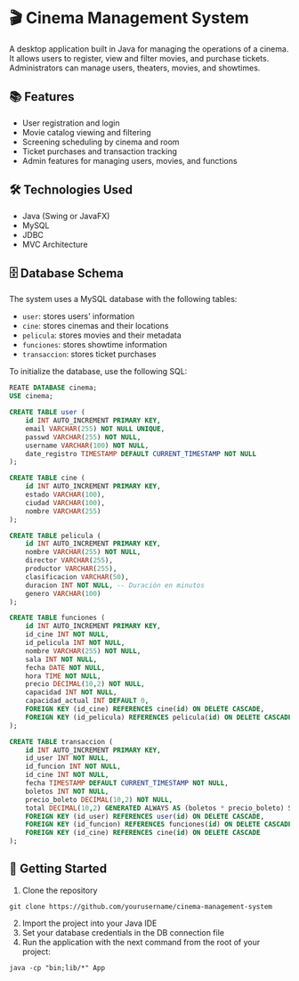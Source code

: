 # 🎬 Cinema Management System

A desktop application built in Java for managing the operations of a cinema. It allows users to register, view and filter movies, and purchase tickets. Administrators can manage users, theaters, movies, and showtimes.

## 📚 Features

- User registration and login
- Movie catalog viewing and filtering
- Screening scheduling by cinema and room
- Ticket purchases and transaction tracking
- Admin features for managing users, movies, and functions

## 🛠️ Technologies Used

- Java (Swing or JavaFX)
- MySQL
- JDBC
- MVC Architecture

## 🗄️ Database Schema

The system uses a MySQL database with the following tables:

- `user`: stores users' information
- `cine`: stores cinemas and their locations
- `pelicula`: stores movies and their metadata
- `funciones`: stores showtime information
- `transaccion`: stores ticket purchases

To initialize the database, use the following SQL:
```sql
REATE DATABASE cinema;
USE cinema;

CREATE TABLE user (
    id INT AUTO_INCREMENT PRIMARY KEY,
    email VARCHAR(255) NOT NULL UNIQUE,
    passwd VARCHAR(255) NOT NULL,
    username VARCHAR(100) NOT NULL,
    date_registro TIMESTAMP DEFAULT CURRENT_TIMESTAMP NOT NULL
);

CREATE TABLE cine (
    id INT AUTO_INCREMENT PRIMARY KEY,
    estado VARCHAR(100),
    ciudad VARCHAR(100),
    nombre VARCHAR(255)
);

CREATE TABLE pelicula (
    id INT AUTO_INCREMENT PRIMARY KEY,
    nombre VARCHAR(255) NOT NULL,
    director VARCHAR(255),
    productor VARCHAR(255),
    clasificacion VARCHAR(50),
    duracion INT NOT NULL, -- Duración en minutos
    genero VARCHAR(100)
);

CREATE TABLE funciones (
    id INT AUTO_INCREMENT PRIMARY KEY,
    id_cine INT NOT NULL,
    id_pelicula INT NOT NULL,
    nombre VARCHAR(255) NOT NULL,
    sala INT NOT NULL,
    fecha DATE NOT NULL,
    hora TIME NOT NULL,
    precio DECIMAL(10,2) NOT NULL,
    capacidad INT NOT NULL,
    capacidad_actual INT DEFAULT 0,
    FOREIGN KEY (id_cine) REFERENCES cine(id) ON DELETE CASCADE,
    FOREIGN KEY (id_pelicula) REFERENCES pelicula(id) ON DELETE CASCADE
);

CREATE TABLE transaccion (
    id INT AUTO_INCREMENT PRIMARY KEY,
    id_user INT NOT NULL,
    id_funcion INT NOT NULL,
    id_cine INT NOT NULL,
    fecha TIMESTAMP DEFAULT CURRENT_TIMESTAMP NOT NULL,
    boletos INT NOT NULL,
    precio_boleto DECIMAL(10,2) NOT NULL,
    total DECIMAL(10,2) GENERATED ALWAYS AS (boletos * precio_boleto) STORED,
    FOREIGN KEY (id_user) REFERENCES user(id) ON DELETE CASCADE,
    FOREIGN KEY (id_funcion) REFERENCES funciones(id) ON DELETE CASCADE,
    FOREIGN KEY (id_cine) REFERENCES cine(id) ON DELETE CASCADE
);
```

## 🚀 Getting Started
1. Clone the repository
```
git clone https://github.com/yourusername/cinema-management-system
```
2. Import the project into your Java IDE
3. Set your database credentials in the DB connection file
4. Run the application with the next command from the root of your project:
```
java -cp "bin;lib/*" App
```
